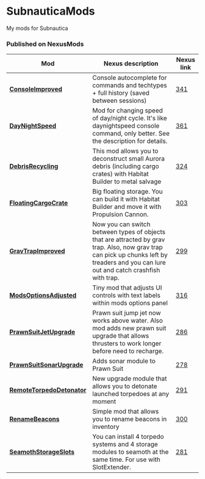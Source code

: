 # SubnauticaMods
My mods for Subnautica


### Published on NexusMods
Mod | Nexus description | Nexus link
-|-|-
| [**ConsoleImproved**](https://github.com/zorgesho/SubnauticaMods/tree/master/ConsoleImproved) | Console autocomplete for commands and techtypes + full history (saved between sessions) | [341](https://www.nexusmods.com/subnautica/mods/341)|
| [**DayNightSpeed**](https://github.com/zorgesho/SubnauticaMods/tree/master/DayNightSpeed) | Mod for changing speed of day/night cycle. It's like daynightspeed console command, only better. See the description for details. | [361](https://www.nexusmods.com/subnautica/mods/361)|
| [**DebrisRecycling**](https://github.com/zorgesho/SubnauticaMods/tree/master/DebrisRecycling) | This mod allows you to deconstruct small Aurora debris (including cargo crates) with Habitat Builder to metal salvage | [324](https://www.nexusmods.com/subnautica/mods/324)|
| [**FloatingCargoCrate**](https://github.com/zorgesho/SubnauticaMods/tree/master/FloatingCargoCrate) | Big floating storage. You can build it with Habitat Builder and move it with Propulsion Cannon. | [303](https://www.nexusmods.com/subnautica/mods/303)|
| [**GravTrapImproved**](https://github.com/zorgesho/SubnauticaMods/tree/master/GravTrapImproved) | Now you can switch between types of objects that are attracted by grav trap. Also, now grav trap can pick up chunks left by treaders and you can lure out and catch crashfish with trap. | [299](https://www.nexusmods.com/subnautica/mods/299)|
| [**ModsOptionsAdjusted**](https://github.com/zorgesho/SubnauticaMods/tree/master/ModsOptionsAdjusted) | Tiny mod that adjusts UI controls with text labels within mods options panel | [316](https://www.nexusmods.com/subnautica/mods/316)|
| [**PrawnSuitJetUpgrade**](https://github.com/zorgesho/SubnauticaMods/tree/master/PrawnSuitJetUpgrade) | Prawn suit jump jet now works above water. Also mod adds new prawn suit upgrade that allows thrusters to work longer before need to recharge. | [286](https://www.nexusmods.com/subnautica/mods/286)|
| [**PrawnSuitSonarUpgrade**](https://github.com/zorgesho/SubnauticaMods/tree/master/PrawnSuitSonarUpgrade) | Adds sonar module to Prawn Suit | [278](https://www.nexusmods.com/subnautica/mods/278)|
| [**RemoteTorpedoDetonator**](https://github.com/zorgesho/SubnauticaMods/tree/master/RemoteTorpedoDetonator) | New upgrade module that allows you to detonate launched torpedoes at any moment | [291](https://www.nexusmods.com/subnautica/mods/291)|
| [**RenameBeacons**](https://github.com/zorgesho/SubnauticaMods/tree/master/RenameBeacons) | Simple mod that allows you to rename beacons in inventory | [300](https://www.nexusmods.com/subnautica/mods/300)|
| [**SeamothStorageSlots**](https://github.com/zorgesho/SubnauticaMods/tree/master/SeamothStorageSlots) | You can install 4 torpedo systems and 4 storage modules to seamoth at the same time. For use with SlotExtender. | [281](https://www.nexusmods.com/subnautica/mods/281)|
